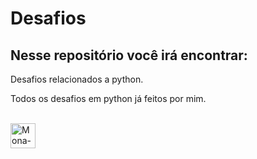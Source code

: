 # Desafios 
## Nesse repositório você irá encontrar:
Desafios relacionados a python.

Todos os desafios em python já feitos por mim.

<div style="display: inline_block"><br>
<img align="center" alt="Mona-PYTHON" height="40" width="40" src="https://cdn.jsdelivr.net/gh/devicons/devicon/icons/python/python-original-wordmark.svg">

</div>

